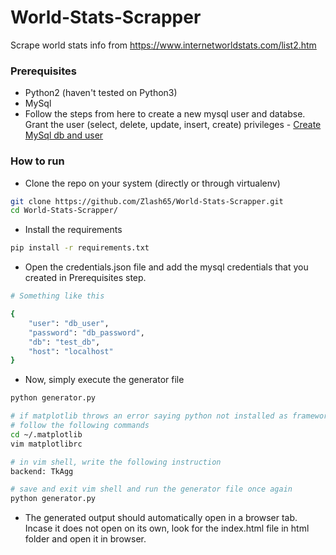 # World-Stats-Scrapper

Scrape world stats info from https://www.internetworldstats.com/list2.htm

### Prerequisites

- Python2 (haven't tested on Python3)
- MySql
- Follow the steps from here to create a new mysql user and databse. Grant the user (select, delete, update, insert, create) privileges - [Create MySql db and user](https://www.lanexa.net/2011/08/create-a-mysql-database-username-password-and-permissions-from-the-command-line/)

### How to run

- Clone the repo on your system (directly or through virtualenv)
```bash
git clone https://github.com/Zlash65/World-Stats-Scrapper.git
cd World-Stats-Scrapper/
```
- Install the requirements
```bash
pip install -r requirements.txt
```
- Open the credentials.json file and add the mysql credentials that you created in Prerequisites step.
```bash
# Something like this

{
	"user": "db_user",
	"password": "db_password",
	"db": "test_db",
	"host": "localhost"
}
```
- Now, simply execute the generator file
```bash
python generator.py

# if matplotlib throws an error saying python not installed as framework or so
# follow the following commands
cd ~/.matplotlib
vim matplotlibrc

# in vim shell, write the following instruction
backend: TkAgg

# save and exit vim shell and run the generator file once again
python generator.py
```
- The generated output should automatically open in a browser tab. Incase it does not open on its own, look for the index.html file in html folder and open it in browser.
